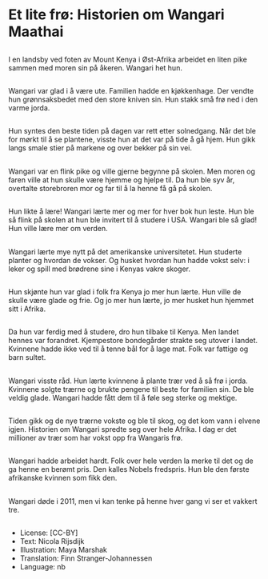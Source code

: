 # Et lite frø: Historien om Wangari Maathai

##
I en landsby ved foten av Mount Kenya i Øst-Afrika arbeidet en liten pike sammen med moren sin på åkeren. Wangari het hun.

##
Wangari var glad i å være ute. Familien hadde en kjøkkenhage. Der vendte hun grønnsaksbedet med den store kniven sin. Hun stakk små frø ned i den varme jorda.

##
Hun syntes den beste tiden på dagen var rett etter solnedgang. Når det ble for mørkt til å se plantene, visste hun at det var på tide å gå hjem. Hun gikk langs smale stier på markene og over bekker på sin vei.

##
Wangari var en flink pike og ville gjerne begynne på skolen. Men moren og faren ville at hun skulle være hjemme og hjelpe til. Da hun ble syv år, overtalte storebroren mor og far til å la henne få gå på skolen.

##
Hun likte å lære! Wangari lærte mer og mer for hver bok hun leste. Hun ble så flink på skolen at hun ble invitert til å studere i USA. Wangari ble så glad! Hun ville lære mer om verden.

##
Wangari lærte mye nytt på det amerikanske universitetet. Hun studerte planter og hvordan de vokser. Og husket hvordan hun hadde vokst selv: i leker og spill med brødrene sine i Kenyas vakre skoger.

##
Hun skjønte hun var glad i folk fra Kenya jo mer hun lærte. Hun ville de skulle være glade og frie. Og jo mer hun lærte, jo mer husket hun hjemmet sitt i Afrika.

##
Da hun var ferdig med å studere, dro hun tilbake til Kenya. Men landet hennes var forandret. Kjempestore bondegårder strakte seg utover i landet. Kvinnene hadde ikke ved til å tenne bål for å lage mat. Folk var fattige og barn sultet.

##
Wangari visste råd. Hun lærte kvinnene å plante trær ved å så frø i jorda. Kvinnene solgte trærne og brukte pengene til beste for familien sin. De ble veldig glade. Wangari hadde fått dem til å føle seg sterke og mektige.

##
Tiden gikk og de nye trærne vokste og ble til skog, og det kom vann i elvene igjen. Historien om Wangari spredte seg over hele Afrika. I dag er det millioner av trær som har vokst opp fra Wangaris frø.

##
Wangari hadde arbeidet hardt. Folk over hele verden la merke til det og de ga henne en berømt pris. Den kalles Nobels fredspris. Hun ble den første afrikanske kvinnen som fikk den.

##
Wangari døde i 2011, men vi kan tenke på henne hver gang vi ser et vakkert tre.

##
* License: [CC-BY]
* Text: Nicola Rijsdijk
* Illustration: Maya Marshak
* Translation: Finn Stranger-Johannessen
* Language: nb
